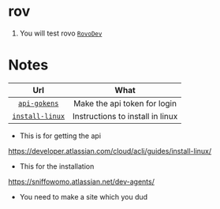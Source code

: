 # rov

1. You will test rovo [`RovoDev`](https://community.atlassian.com/forums/Rovo-for-Software-Teams-Beta/Introducing-Rovo-Dev-CLI-AI-Powered-Development-in-your-terminal/ba-p/3043623)

# Notes

|                                         Url                                         |               What               |
| :---------------------------------------------------------------------------------: | :------------------------------: |
|     [`api-gokens`](https://id.atlassian.com/manage-profile/security/api-tokens)     |   Make the api token for login   |
| [`install-linux`](https://developer.atlassian.com/cloud/acli/guides/install-linux/) | Instructions to install in linux |

- This is for getting the api

https://developer.atlassian.com/cloud/acli/guides/install-linux/

- This for the installation

https://sniffowomo.atlassian.net/dev-agents/

- You need to make a site which you dud
